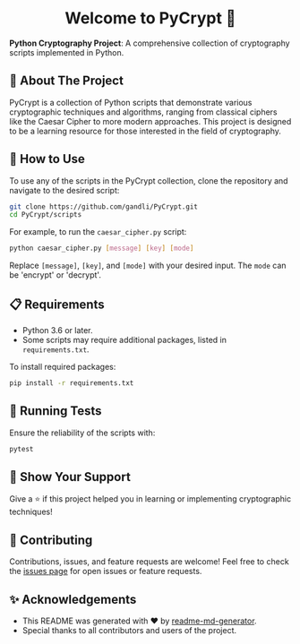 <h1 align="center">Welcome to PyCrypt 👋</h1>
<p>
  <strong>Python Cryptography Project</strong>: A comprehensive collection of cryptography scripts implemented in Python.
</p>

## 📜 About The Project

PyCrypt is a collection of Python scripts that demonstrate various cryptographic techniques and algorithms, ranging from classical ciphers like the Caesar Cipher to more modern approaches. This project is designed to be a learning resource for those interested in the field of cryptography.

## 🚀 How to Use

To use any of the scripts in the PyCrypt collection, clone the repository and navigate to the desired script:

```bash
git clone https://github.com/gandli/PyCrypt.git
cd PyCrypt/scripts
```

For example, to run the `caesar_cipher.py` script:

```bash
python caesar_cipher.py [message] [key] [mode]
```

Replace `[message]`, `[key]`, and `[mode]` with your desired input. The `mode` can be 'encrypt' or 'decrypt'.

## 📋 Requirements

- Python 3.6 or later.
- Some scripts may require additional packages, listed in `requirements.txt`.

To install required packages:

```bash
pip install -r requirements.txt
```

## 🧪 Running Tests

Ensure the reliability of the scripts with:

```bash
pytest
```

## 🌟 Show Your Support

Give a ⭐️ if this project helped you in learning or implementing cryptographic techniques!

## 🤝 Contributing

Contributions, issues, and feature requests are welcome! Feel free to check the [issues page](link-to-your-issues-page) for open issues or feature requests.

## ✨ Acknowledgements

- This README was generated with ❤️ by [readme-md-generator](https://github.com/kefranabg/readme-md-generator).
- Special thanks to all contributors and users of the project.
